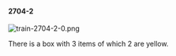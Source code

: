 #### 2704-2
![train-2704-2-0.png](https://github.com/lil-lab/nlvr/raw/master/nlvr/train/images/23/train-2704-2-0.png "train-2704-2-0.png")

There is a box with 3 items of which 2 are yellow.